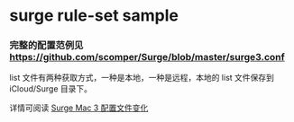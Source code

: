 # surge rule-set sample
### 完整的配置范例见 https://github.com/scomper/Surge/blob/master/surge3.conf
list 文件有两种获取方式，一种是本地，一种是远程，本地的 list 文件保存到 iCloud/Surge 目录下。

详情可阅读 [Surge Mac 3 配置文件变化](https://scomper.me/surge/surge3-mac-pei-zhi-bian-hua) 

